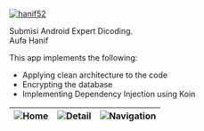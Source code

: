 [![hanif52](https://circleci.com/gh/arifaizin/MySimpleCleanArchitecture.svg?style=svg)](https://app.circleci.com/pipelines/github/hanif52/LigaEnggres)

Submisi Android Expert Dicoding. <br>
Aufa Hanif

This app implements the following:

- Applying clean architecture to the code
- Encrypting the database
- Implementing Dependency Injection using Koin

| ![Home](https://drive.google.com/uc?export=view&id=1frk3f2G7hDvlakaPjv_gMzcwlmbbY76o) | ![Detail](https://drive.google.com/uc?export=view&id=1flngOOqwPaOcMVhEzpvbrnRhiOrglDw9) | ![Navigation](https://drive.google.com/uc?export=view&id=1MutRS1HEosmmnnFnCat3MycKm01I3DJl) |
| ------------------------------------------------------------------------------------- | --------------------------------------------------------------------------------------- | ------------------------------------------------------------------------------------------- |
